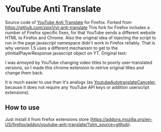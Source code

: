 # YouTube Anti Translate
Source code of [YouTube Anti Translate](https://addons.mozilla.org/en-US/firefox/addon/youtube-anti-translate/?utm_source=github) for Firefox. Forked from https://github.com/zpix1/yt-anti-translate
This fork for Firefox includes a number of Firefox specific fixes, for that YouTube sends a different website HTML to Firefox and Chrome. Also the original idea of injecting the script to run in the page javascript namespace didn't work in Firefox reliably. That is why version 1.5 uses a different mechanism to get to the ytInitialPlayerResponse javascript object on YT. 
Original text:

I was annoyed by YouTube changing video titles to poorly user-translated versions, so I made this chrome extension to retrive original titles and change them back.

It is much easier to use than it's analogs (as [YoutubeAutotranslateCanceler](https://github.com/pcouy/YoutubeAutotranslateCanceler), because it does not require any YouTube API keys or addition userscript extensions).

## How to use
Just install it from firefox extensions store (https://addons.mozilla.org/en-US/firefox/addon/youtube-anti-translate/?utm_source=github).

